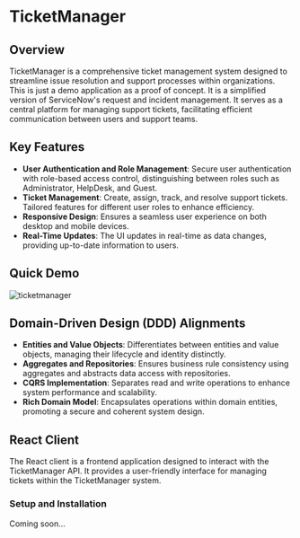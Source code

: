 # TicketManager

## Overview

TicketManager is a comprehensive ticket management system designed to streamline issue resolution and support processes within organizations. This is just a demo application as a proof of concept. It is a simplified version of ServiceNow's request and incident management. It serves as a central platform for managing support tickets, facilitating efficient communication between users and support teams.

## Key Features

- **User Authentication and Role Management**: Secure user authentication with role-based access control, distinguishing between roles such as Administrator, HelpDesk, and Guest.
- **Ticket Management**: Create, assign, track, and resolve support tickets. Tailored features for different user roles to enhance efficiency.
- **Responsive Design**: Ensures a seamless user experience on both desktop and mobile devices.
- **Real-Time Updates**: The UI updates in real-time as data changes, providing up-to-date information to users.

## Quick Demo
![ticketmanager](https://github.com/user-attachments/assets/2f98fea2-7463-49b1-8368-b91adb841530)

## Domain-Driven Design (DDD) Alignments

- **Entities and Value Objects**: Differentiates between entities and value objects, managing their lifecycle and identity distinctly.
- **Aggregates and Repositories**: Ensures business rule consistency using aggregates and abstracts data access with repositories.
- **CQRS Implementation**: Separates read and write operations to enhance system performance and scalability.
- **Rich Domain Model**: Encapsulates operations within domain entities, promoting a secure and coherent system design.

## React Client

The React client is a frontend application designed to interact with the TicketManager API. It provides a user-friendly interface for managing tickets within the TicketManager system.

### Setup and Installation

Coming soon...

   

